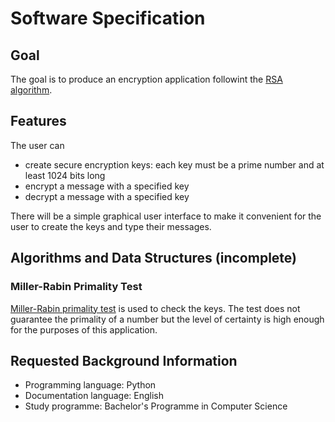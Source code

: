 # Software Specification

## Goal

The goal is to produce an encryption application followint the [RSA algorithm](https://en.wikipedia.org/wiki/RSA_(cryptosystem)).

## Features

The user can
* create secure encryption keys: each key must be a prime number and at least 1024 bits long
* encrypt a message with a specified key
* decrypt a message with a specified key

There will be a simple graphical user interface to make it convenient for the user to create the keys and type their messages.

## Algorithms and Data Structures (incomplete)

### Miller-Rabin Primality Test 
[Miller-Rabin primality test](https://en.wikipedia.org/wiki/Miller%E2%80%93Rabin_primality_test) is used to check the keys.
The test does not guarantee the primality of a number but the level of certainty is high enough for the purposes of this application.

## Requested Background Information

* Programming language: Python
* Documentation language: English 
* Study programme: Bachelor's Programme in Computer Science
